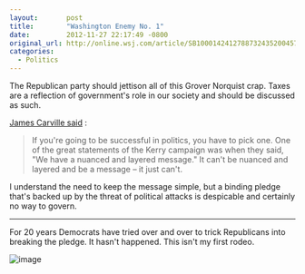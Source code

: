 ```yaml
---
layout:       post
title:        "Washington Enemy No. 1"
date:         2012-11-27 22:17:49 -0800
original_url: http://online.wsj.com/article/SB10001424127887324352004578137112355225342.html?mod=WSJ_hp_mostpop_read
categories:
  - Politics
---
```


The Republican party should jettison all of this Grover Norquist crap. Taxes are a reflection of government's role in our society and should be discussed as such.

 [James Carville said](http://www.rollingstone.com/politics/news/how-president-obama-won-a-second-term-20121123) :  

 > If you're going to be successful in politics, you have to pick one. One of the great statements of the Kerry campaign was when they said, "We have a nuanced and layered message." It can't be nuanced and layered and be a message – it just can't.

 I understand the need to keep the message simple, but a binding pledge that's backed up by the threat of political attacks is despicable and certainly no way to govern.

***

For 20 years Democrats have tried over and over to trick Republicans into breaking the pledge. It hasn't happened. This isn't my first rodeo.

  ![image](/attachments/cde10a4d2202b7a41812cf7a056196e6/image.png)  
